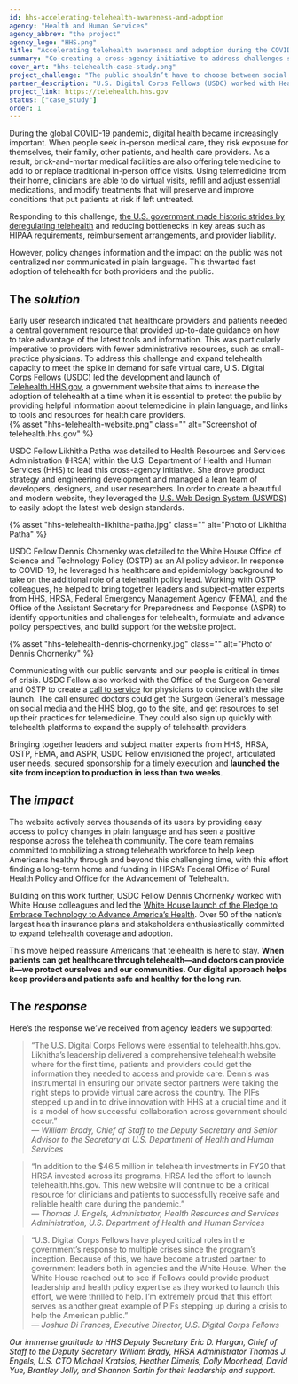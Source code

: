 ```yaml
---
id: hhs-accelerating-telehealth-awareness-and-adoption
agency: "Health and Human Services"
agency_abbrev: "the project"
agency_logo: "HHS.png"
title: "Accelerating telehealth awareness and adoption during the COVID-19 pandemic"
summary: "Co-creating a cross-agency initiative to address challenges seen in adopting telehealth and serve 1M+ health care providers and 300M+ patients across the U.S."
cover_art: "hhs-telehealth-case-study.png"
project_challenge: "The public shouldn’t have to choose between social distancing and receiving medical care. How might we expedite awareness and adoption of telehealth at the peak of a public health emergency?"
partner_description: "U.S. Digital Corps Fellows (USDC) worked with Health Resources and Services Administration (HRSA), the U.S. Department of Health and Human Services, the White House Office of Science and Technology Policy (OSTP), and the Office of the Surgeon General (OSG) to lead a cross-agency initiative to address challenges seen in adopting telehealth and serve 1M+ health care providers and 300M+ patients across the U.S."
project_link: https://telehealth.hhs.gov
status: ["case_study"]
order: 1
---
```


During the global COVID-19 pandemic, digital health became increasingly important. When people seek in-person medical care, they risk exposure for themselves, their family, other patients, and health care providers. As a result, brick-and-mortar medical facilities are also offering telemedicine to add to or replace traditional in-person office visits. Using telemedicine from their home, clinicians are able to do virtual visits, refill and adjust essential medications, and modify treatments that will preserve and improve conditions that put patients at risk if left untreated.

Responding to this challenge, <a href="https://www.whitehouse.gov/articles/deregulation-sparks-dramatic-telehealth-increase-covid-19-response/">the U.S. government made historic strides by deregulating telehealth</a> and reducing bottlenecks in key areas such as HIPAA requirements, reimbursement arrangements, and provider liability.

However, policy changes information and the impact on the public was not centralized nor communicated in plain language. This thwarted fast adoption of telehealth for both providers and the public.

<h2 class="text-primary text-no-italic" id="the-solution">The <em>solution</em></h2>
Early user research indicated that healthcare providers and patients needed a central government resource that provided up-to-date guidance on how to take advantage of the latest tools and information. This was particularly imperative to providers with fewer administrative resources, such as small-practice physicians. To address this challenge and expand telehealth capacity to meet the spike in demand for safe virtual care, U.S. Digital Corps Fellows (USDC) led the development and launch of <a href="https://telehealth.hhs.gov/">Telehealth.HHS.gov</a>, a government website that aims to increase the adoption of telehealth at a time when it is essential to protect the public by providing helpful information about telemedicine in plain language, and links to tools and resources for health care providers.

<div class="usa-image-block">
  {% asset "hhs-telehealth-website.png" class="" alt="Screenshot of telehealth.hhs.gov" %}
</div>

USDC Fellow Likhitha Patha was detailed to Health Resources and Services Administration (HRSA) within the U.S. Department of Health and Human Services (HHS) to lead this cross-agency initiative. She drove product strategy and engineering development and managed a lean team of developers, designers, and user researchers. In order to create a beautiful and modern website, they leveraged the <a href="https://designsystem.digital.gov/">U.S. Web Design System (USWDS)</a> to easily adopt the latest web design standards.

<div class="usa-image-block">
  {% asset "hhs-telehealth-likhitha-patha.jpg" class="" alt="Photo of Likhitha Patha" %}
</div>

USDC Fellow Dennis Chornenky was detailed to the White House Office of Science and Technology Policy (OSTP) as an AI policy advisor.  In response to COVID-19, he leveraged his healthcare and epidemiology background to take on the additional role of a telehealth policy lead.  Working with OSTP colleagues, he helped to bring together leaders and subject-matter experts from HHS, HRSA, Federal Emergency Management Agency (FEMA), and the Office of the Assistant Secretary for Preparedness and Response (ASPR) to identify opportunities and challenges for telehealth, formulate and advance policy perspectives, and build support for the website project.

<div class="usa-image-block">
  {% asset "hhs-telehealth-dennis-chornenky.jpg" class="" alt="Photo of Dennis Chornenky" %}
</div>

Communicating with our public servants and our people is critical in times of crisis. USDC Fellow also worked with the Office of the Surgeon General and OSTP to create a <a href="https://www.hhs.gov/blog/2020/04/22/health-providers-join-the-telehealth-revolution.html">call to service</a> for physicians to coincide with the site launch. The call ensured doctors could get the Surgeon General’s message on social media and the HHS blog, go to the site, and get resources to set up their practices for telemedicine. They could also sign up quickly with telehealth platforms to expand the supply of telehealth providers.

Bringing together leaders and subject matter experts from HHS, HRSA, OSTP, FEMA, and ASPR, USDC Fellow envisioned the project, articulated user needs, secured sponsorship for a timely execution and <strong>launched the site from inception to production in less than two weeks</strong>.

<h2 class="text-primary text-no-italic" id="the-impact">The <em>impact</em></h2>
The website actively serves thousands of its users by providing easy access to policy changes in plain language and has seen a positive response across the telehealth community. The core team remains committed to mobilizing a strong telehealth workforce to help keep Americans healthy through and beyond this challenging time, with this effort finding a long-term home and funding in HRSA’s Federal Office of Rural Health Policy and Office for the Advancement of Telehealth.

Building on this work further, USDC Fellow Dennis Chornenky worked with White House colleagues and led the <a href="https://www.whitehouse.gov/articles/trump-administration-strongly-supports-telehealth-innovation/">White House launch of the Pledge to Embrace Technology to Advance America’s Health</a>. Over 50 of the nation’s largest health insurance plans and stakeholders enthusiastically committed to expand telehealth coverage and adoption.

This move helped reassure Americans that telehealth is here to stay. <strong>When patients can get healthcare through telehealth—and doctors can provide it—we protect ourselves and our communities. Our digital approach helps keep providers and patients safe and healthy for the long run</strong>.

<h2 class="text-primary text-no-italic" id="the-response">The <em>response</em></h2>

Here’s the response we’ve received from agency leaders we supported:

<blockquote>“The U.S. Digital Corps Fellows were essential to telehealth.hhs.gov. Likhitha’s leadership delivered a comprehensive  telehealth website where for the first time, patients and providers could get the information they needed to access and provide care. Dennis was instrumental in ensuring our private sector partners were taking the right steps to provide virtual care across the country. The PIFs stepped up and in to drive innovation with HHS at a crucial time and it is a model of how successful collaboration across government should occur.”
<footer><cite>— William Brady, Chief of Staff to the Deputy Secretary and Senior Advisor to the Secretary at U.S. Department of Health and Human Services</cite></footer>
</blockquote>

<blockquote>“In addition to the $46.5 million in telehealth investments in FY20 that HRSA invested across its programs, HRSA led the effort to launch telehealth.hhs.gov. This new website will continue to be a critical resource for clinicians and patients to successfully receive safe and reliable health care during the pandemic.”
<footer><cite>— Thomas J. Engels, Administrator, Health Resources and Services Administration, U.S. Department of Health and Human Services</cite></footer>
</blockquote>

<blockquote>“U.S. Digital Corps Fellows have played critical roles in the government’s response to multiple crises since the program’s inception. Because of this, we have become a trusted partner to government leaders both in agencies and the White House. When the White House reached out to see if Fellows could provide product leadership and health policy expertise as they worked to launch this effort, we were thrilled to help. I’m extremely proud that this effort serves as another great example of PIFs stepping up during a crisis to help the American public.”
<footer><cite>— Joshua Di Frances, Executive Director, U.S. Digital Corps Fellows</cite></footer>
</blockquote>

<em>Our immense gratitude to HHS Deputy Secretary Eric D. Hargan, Chief of Staff to the Deputy Secretary William Brady, HRSA Administrator Thomas J. Engels, U.S. CTO Michael Kratsios, Heather Dimeris, Dolly Moorhead, David Yue, Brantley Jolly, and Shannon Sartin for their leadership and support.</em>
